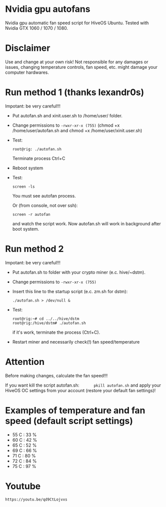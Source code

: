 # Nvidia gpu autofans
Nvidia gpu automatic fan speed script for HiveOS Ubuntu. Tested with Nvidia GTX 1060 / 1070 / 1080.

# Disclaimer
Use and change at your own risk! Not responsible for any damages or issues, changing temperature controls, fan speed, etc. might damage your computer hardwares.

# Run method 1 (thanks lexandr0s)
Impotant: be very careful!!!

 - Put autofan.sh and xinit.user.sh to /home/user/ folder. 
 - Change permissions to ```-rwxr-xr-x (755)``` (chmod +x /home/user/autofan.sh and chmod +x /home/user/xinit.user.sh)
 - Test:
     ```
     root@rig: ./autofan.sh
     ```
     Terminate process Ctrl+C
     
 - Reboot system
 - Test:  
     ```
     screen -ls
     ```
     You must see autofan process. 
     
     Or (from console, not over ssh):
     ```
     screen -r autofan
     ```
     and watch the script work. 
     Now autofan.sh will work in background after boot system. 
    
  
# Run method 2
Impotant: be very careful!!!

 - Put autofan.sh to folder with your crypto miner (e.c. hive/~dstm). 
 - Change permissions to ```-rwxr-xr-x (755)```
 - Insert this line to the startup script (e.c. zm.sh for dstm):
     ```
     ./autofan.sh > /dev/null &
     ```
 - Test: 
      ```
     root@rig:~# cd ../../hive/dstm
     root@rig:/hive/dstm# ./autofan.sh
     ```
     if it's work, terminate the process (Ctrl+C).          

  - Restart miner and necessarily check(!) fan speed/temperature
  
# Attention
Before making changes, calculate the fan speed!!!

If you want kill the script autofan.sh:
    ```      
    pkill autofan.sh
    ```
and apply your HiveOS OC settings from your account (restore your default fan settings)!

# Examples of temperature and fan speed (default script settings)
- 55 C : 33 %
- 60 C : 42 %
- 65 C : 52 %
- 69 C : 66 %
- 71 C : 80 %
- 72 C : 84 %
- 75 C : 97 %

# Youtube
    https://youtu.be/qd9CtLojvxs
